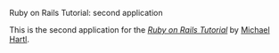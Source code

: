  Ruby on Rails Tutorial: second application

This is the second application for the
[*Ruby on Rails Tutorial*](http://railstutorial.org/)
by [Michael Hartl](http://michaelhartl.com/).


